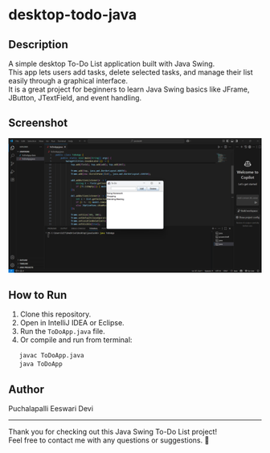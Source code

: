 # desktop-todo-java

## Description
A simple desktop To-Do List application built with Java Swing.  
This app lets users add tasks, delete selected tasks, and manage their list easily through a graphical interface.  
It is a great project for beginners to learn Java Swing basics like JFrame, JButton, JTextField, and event handling.

## Screenshot
![App Screenshot](sc.png)

## How to Run
1. Clone this repository.  
2. Open in IntelliJ IDEA or Eclipse.  
3. Run the `ToDoApp.java` file.  
4. Or compile and run from terminal:
```bash
   javac ToDoApp.java
   java ToDoApp
```

## Author
Puchalapalli Eeswari Devi

---

Thank you for checking out this Java Swing To-Do List project!  
Feel free to contact me with any questions or suggestions. 🙂
